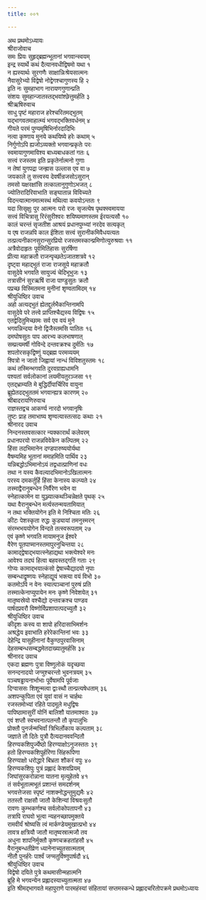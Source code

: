 ```yaml
---
title: ००१

---
```

अथ प्रथमोऽध्यायः  
श्रीराजोवाच  
समः प्रियः सुहृद्ब्रह्मन्भूतानां भगवान्स्वयम्  
इन्द्र स्यार्थे कथं दैत्यानवधीद्विषमो यथा १  
न ह्यस्यार्थः सुरगणैः साक्षान्निःश्रेयसात्मनः  
नैवासुरेभ्यो विद्वेषो नोद्वेगश्चागुणस्य हि २  
इति नः सुमहाभाग नारायणगुणान्प्रति  
संशयः सुमहान्जातस्तद्भवांश्छेत्तुमर्हति ३  
श्रीऋषिरुवाच  
साधु पृष्टं महाराज हरेश्चरितमद्भुतम्  
यद्भागवतमाहात्म्यं भगवद्भक्तिवर्धनम् ४  
गीयते परमं पुण्यमृषिभिर्नारदादिभिः  
नत्वा कृष्णाय मुनये कथयिष्ये हरेः कथाम् ५  
निर्गुणोऽपि ह्यजोऽव्यक्तो भगवान्प्रकृतेः परः  
स्वमायागुणमाविश्य बाध्यबाधकतां गतः ६  
सत्त्वं रजस्तम इति प्रकृतेर्नात्मनो गुणाः  
न तेषां युगपद्रा जन्ह्रास उल्लास एव वा ७  
जयकाले तु सत्त्वस्य देवर्षीन्रजसोऽसुरान्  
तमसो यक्षरक्षांसि तत्कालानुगुणोऽभजत् ८  
ज्योतिरादिरिवाभाति सङ्घातान्न विविच्यते  
विदन्त्यात्मानमात्मस्थं मथित्वा कवयोऽन्ततः ९  
यदा सिसृक्षुः पुर आत्मनः परो रजः सृजत्येष पृथक्स्वमायया  
सत्त्वं विचित्रासु रिरंसुरीश्वरः शयिष्यमाणस्तम ईरयत्यसौ १०  
कालं चरन्तं सृजतीश आश्रयं प्रधानपुम्भ्यां नरदेव सत्यकृत्  
य एष राजन्नपि काल ईशिता सत्त्वं सुरानीकमिवैधयत्यतः  
तत्प्रत्यनीकानसुरान्सुरप्रियो रजस्तमस्कान्प्रमिणोत्युरुश्रवाः ११  
अत्रैवोदाहृतः पूर्वमितिहासः सुरर्षिणा  
प्रीत्या महाक्रतौ राजन्पृच्छतेऽजातशत्रवे १२  
दृष्ट्वा महाद्भुतं राजा राजसूये महाक्रतौ  
वासुदेवे भगवति सायुज्यं चेदिभूभुजः १३  
तत्रासीनं सुरऋषिं राजा पाण्डुसुतः क्रतौ  
पप्रच्छ विस्मितमना मुनीनां शृण्वतामिदम् १४  
श्रीयुधिष्ठिर उवाच  
अहो अत्यद्भुतं ह्येतद्दुर्लभैकान्तिनामपि  
वासुदेवे परे तत्त्वे प्राप्तिश्चैद्यस्य विद्विषः १५  
एतद्वेदितुमिच्छामः सर्व एव वयं मुने  
भगवन्निन्दया वेनो द्विजैस्तमसि पातितः १६  
दमघोषसुतः पाप आरभ्य कलभाषणात्  
सम्प्रत्यमर्षी गोविन्दे दन्तवक्रश्च दुर्मतिः १७  
शपतोरसकृद्विष्णुं यद्ब्रह्म परमव्ययम्  
श्वित्रो न जातो जिह्वायां नान्धं विविशतुस्तमः १८  
कथं तस्मिन्भगवति दुरवग्राह्यधामनि  
पश्यतां सर्वलोकानां लयमीयतुरञ्जसा १९  
एतद्भ्राम्यति मे बुद्धिर्दीपार्चिरिव वायुना  
ब्रूह्येतदद्भुततमं भगवान्ह्यत्र कारणम् २०  
श्रीबादरायणिरुवाच  
राज्ञस्तद्वच आकर्ण्य नारदो भगवानृषिः  
तुष्टः प्राह तमाभाष्य शृण्वत्यास्तत्सदः कथाः २१  
श्रीनारद उवाच  
निन्दनस्तवसत्कार न्यक्कारार्थं कलेवरम्  
प्रधानपरयो राजन्नविवेकेन कल्पितम् २२  
हिंसा तदभिमानेन दण्डपारुष्ययोर्यथा  
वैषम्यमिह भूतानां ममाहमिति पार्थिव २३  
यन्निबद्धोऽभिमानोऽयं तद्वधात्प्राणिनां वधः  
तथा न यस्य कैवल्यादभिमानोऽखिलात्मनः  
परस्य दमकर्तुर्हि हिंसा केनास्य कल्प्यते २४  
तस्माद्वैरानुबन्धेन निर्वैरेण भयेन वा  
स्नेहात्कामेन वा युञ्ज्यात्कथञ्चिन्नेक्षते पृथक् २५  
यथा वैरानुबन्धेन मर्त्यस्तन्मयतामियात्  
न तथा भक्तियोगेन इति मे निश्चिता मतिः २६  
कीटः पेशस्कृता रुद्धः कुड्यायां तमनुस्मरन्  
संरम्भभययोगेन विन्दते तत्स्वरूपताम् २७  
एवं कृष्णे भगवति मायामनुज ईश्वरे  
वैरेण पूतपाप्मानस्तमापुरनुचिन्तया २८  
कामाद्द्वेषाद्भयात्स्नेहाद्यथा भक्त्येश्वरे मनः  
आवेश्य तदघं हित्वा बहवस्तद्गतिं गताः २९  
गोप्यः कामाद्भयात्कंसो द्वेषाच्चैद्यादयो नृपाः  
सम्बन्धाद्वृष्णयः स्नेहाद्यूयं भक्त्या वयं विभो ३०  
कतमोऽपि न वेनः स्यात्पञ्चानां पुरुषं प्रति  
तस्मात्केनाप्युपायेन मनः कृष्णे निवेशयेत् ३१  
मातृष्वस्रेयो वश्चैद्यो दन्तवक्रश्च पाण्डव  
पार्षदप्रवरौ विष्णोर्विप्रशापात्पदच्युतौ ३२  
श्रीयुधिष्ठिर उवाच  
कीदृशः कस्य वा शापो हरिदासाभिमर्शनः  
अश्रद्धेय इवाभाति हरेरेकान्तिनां भवः ३३  
देहेन्द्रि यासुहीनानां वैकुण्ठपुरवासिनाम्  
देहसम्बन्धसम्बद्धमेतदाख्यातुमर्हसि ३४  
श्रीनारद उवाच  
एकदा ब्रह्मणः पुत्रा विष्णुलोकं यदृच्छया  
सनन्दनादयो जग्मुश्चरन्तो भुवनत्रयम् ३५  
पञ्चषड्ढायनार्भाभाः पूर्वेषामपि पूर्वजाः  
दिग्वाससः शिशून्मत्वा द्वाःस्थौ तान्प्रत्यषेधताम् ३६  
अशपन्कुपिता एवं युवां वासं न चार्हथः  
रजस्तमोभ्यां रहिते पादमूले मधुद्विषः  
पापिष्ठामासुरीं योनिं बालिशौ यातमाश्वतः ३७  
एवं शप्तौ स्वभवनात्पतन्तौ तौ कृपालुभिः  
प्रोक्तौ पुनर्जन्मभिर्वां त्रिभिर्लोकाय कल्पताम् ३८  
जज्ञाते तौ दितेः पुत्रौ दैत्यदानववन्दितौ  
हिरण्यकशिपुर्ज्येष्ठो हिरण्याक्षोऽनुजस्ततः ३९  
हतो हिरण्यकशिपुर्हरिणा सिंहरूपिणा  
हिरण्याक्षो धरोद्धारे बिभ्रता शौकरं वपुः ४०  
हिरण्यकशिपुः पुत्रं प्रह्लादं केशवप्रियम्  
जिघांसुरकरोन्नाना यातना मृत्युहेतवे ४१  
तं सर्वभूतात्मभूतं प्रशान्तं समदर्शनम्  
भगवत्तेजसा स्पृष्टं नाशक्नोद्धन्तुमुद्यमैः ४२  
ततस्तौ राक्षसौ जातौ केशिन्यां विश्रवःसुतौ  
रावणः कुम्भकर्णश्च सर्वलोकोपतापनौ ४३  
तत्रापि राघवो भूत्वा न्यहनच्छापमुक्तये  
रामवीर्यं श्रोष्यसि त्वं मार्कण्डेयमुखात्प्रभो ४४  
तावत्र क्षत्रियौ जातौ मातृष्वस्रात्मजौ तव  
अधुना शापनिर्मुक्तौ कृष्णचक्रहतांहसौ ४५  
वैरानुबन्धतीव्रेण ध्यानेनाच्युतसात्मताम्  
नीतौ पुनर्हरेः पार्श्वं जग्मतुर्विष्णुपार्षदौ ४६  
श्रीयुधिष्ठिर उवाच  
विद्वेषो दयिते पुत्रे कथमासीन्महात्मनि  
ब्रूहि मे भगवन्येन प्रह्लादस्याच्युतात्मता ४७  
इति श्रीमद्भागवते महापुराणे पारमहंस्यां संहितायां सप्तमस्कन्धे प्रह्लादचरितोपक्रमे प्रथमोऽध्यायः